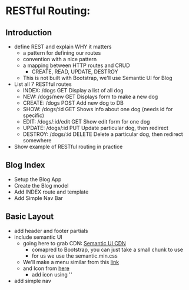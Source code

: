 # RESTful Routing:

## Introduction
- define REST and explain WHY it matters
    - a pattern for defining our routes
    - convention with a nice pattern
    - a mapping between HTTP routes and CRUD
        - CREATE, READ, UPDATE, DESTROY
    - This is not built with Bootstrap, we'll use Semantic UI for Blog
- List all 7 RESTful routes
    - INDEX:    /dogs           GET     Display a list of all dog
    - NEW:      /dogs/new       GET     Displays form to make a new dog
    - CREATE:   /dogs           POST    Add new dog to DB 
    - SHOW:     /dogs/:id       GET     Shows info about one dog (needs id for specific)
    - EDIT:     /dogs/:id/edit  GET     Show edit form for one dog
    - UPDATE:   /dogs/:id       PUT     Update particular dog, then redirect
    - DESTROY:  /dogs/:id       DELETE  Delete a particular dog, then redirect somewhere
- Show example of RESTful routing in practice

## Blog Index
- Setup the Blog App
- Create the Blog model
- Add INDEX route and template
- Add Simple Nav Bar

## Basic Layout
- add header and footer partials
- include semantic UI
    - going here to grab CDN: [Semantic UI CDN](https://cdnjs.com/libraries/semantic-ui)
        - comapred to Bootstrap, you can just take a small chunk to use
        - for us we use the semantic.min.css
    - We'll make a menu similar from this [link](https://semantic-ui.com/collections/menu.html)
    - and Icon from [here](https://semantic-ui.com/elements/icon.html)
        - add icon using '<i class="code icon"></i>'
- add simple nav